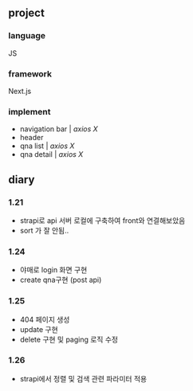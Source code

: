 ## project
### language
JS  
### framework
Next.js  
### implement
* navigation bar | _axios X_
* header
* qna list | _axios X_
* qna detail | _axios X_

## diary
### 1.21
* strapi로 api 서버 로컬에 구축하여 front와 연결해보았음
* sort 가 잘 안됨..

### 1.24
* 야매로 login 화면 구현
* create qna구현 (post api)

### 1.25
* 404 페이지 생성
* update 구현
* delete 구현 및 paging 로직 수정

### 1.26
* strapi에서 정렬 및 검색 관련 파라미터 적용